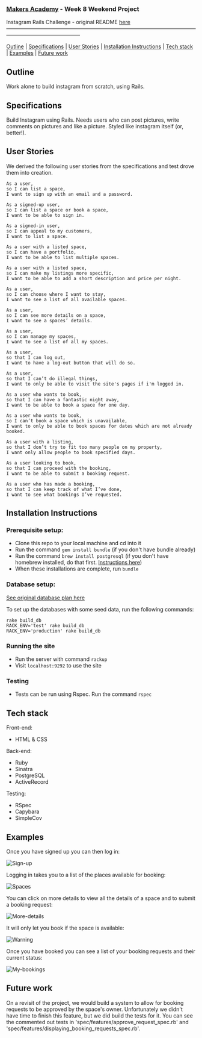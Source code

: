 ### [Makers Academy](http://www.makersacademy.com) - Week 8 Weekend Project

Instagram Rails Challenge - original README [here](https://github.com/makersacademy/instagram-challenge/blob/master/README.md)
––––––––––––––––––––––––––––––––––––––––––––––––––––––––––––––––––––––––––––––––––––––––––––––––––––

[Outline](#Outline) | [Specifications](#Specifications) | [User Stories](#User_Stories) | [Installation Instructions](#Installation_Instructions) | [Tech stack](#Tech_stack) | [Examples](#Examples) | [Future work](#Future_work)

## <a name="Outline">Outline</a>

Work alone to build instagram from scratch, using Rails. 

## Specifications

Build Instagram using Rails. Needs users who can post pictures, write comments on pictures and like a picture. Styled like instagram itself (or, better!).

## User Stories

We derived the following user stories from the specifications and test drove them into creation. 

```
As a user,
so I can list a space,
I want to sign up with an email and a password.

As a signed-up user, 
so I can list a space or book a space,
I want to be able to sign in.

As a signed-in user,
so I can appeal to my customers,
I want to list a space.

As a user with a listed space,
so I can have a portfolio,
I want to be able to list multiple spaces.

As a user with a listed space,
so I can make my listings more specific,
I want to be able to add a short description and price per night.

As a user, 
so I can choose where I want to stay,
I want to see a list of all available spaces.

As a user,
so I can see more details on a space,
I want to see a spaces’ details.

As a user, 
so I can manage my spaces,
I want to see a list of all my spaces.

As a user, 
so that I can log out, 
I want to have a log-out button that will do so.

As a user, 
so that I can’t do illegal things, 
I want to only be able to visit the site's pages if i'm logged in.

As a user who wants to book,
so that I can have a fantastic night away,
I want to be able to book a space for one day.

As a user who wants to book,
so I can’t book a space which is unavailable,
I want to only be able to book spaces for dates which are not already booked.

As a user with a listing,
so that I don’t try to fit too many people on my property,
I want only allow people to book specified days.

As a user looking to book, 
so that I can proceed with the booking, 
I want to be able to submit a booking request.

As a user who has made a booking, 
so that I can keep track of what I’ve done, 
I want to see what bookings I’ve requested. 

```

## <a name="Installation_Instructions">Installation Instructions</a>

### Prerequisite setup:
- Clone this repo to your local machine and cd into it
- Run the command `gem install bundle` (if you don't have bundle already)
- Run the command `brew install postgresql` (if you don't have homebrew installed, do that first. [Instructions here](https://github.com/Homebrew/install))
- When these installations are complete, run `bundle`

### Database setup:
[See original database plan here](https://user-images.githubusercontent.com/41115973/75557670-5a6d4380-5a38-11ea-920f-5700b61a3624.jpg)

To set up the databases with some seed data, run the following commands:

```
rake build_db
RACK_ENV='test' rake build_db
RACK_ENV='production' rake build_db
```

### Running the site
- Run the server with command `rackup`
- Visit `localhost:9292` to use the site

### Testing
- Tests can be run using Rspec. Run the command `rspec`

## <a name="Tech_stack">Tech stack</a>

Front-end:
- HTML & CSS

Back-end:
- Ruby
- Sinatra
- PostgreSQL
- ActiveRecord

Testing:
- RSpec
- Capybara
- SimpleCov

## <a name="Examples">Examples</a>

Once you have signed up you can then log in:

![Sign-up](https://i.imgur.com/iVKlJYH.png)

Logging in takes you to a list of the places available for booking:

![Spaces](https://i.imgur.com/zJayKPp.png)

You can click on more details to view all the details of a space and to submit a booking request:

![More-details](https://i.imgur.com/1j3vdbM.png)

It will only let you book if the space is available: 

![Warning](https://i.imgur.com/J0Gw0WM.png)

Once you have booked you can see a list of your booking requests and their current status:

![My-bookings](https://i.imgur.com/sMepFzm.png)

## <a name="Future_work">Future work</a>

On a revisit of the project, we would build a system to allow for booking requests to be approved by the space's owner. Unfortunately we didn't have time to finish this feature, but we did build the tests for it. You can see the commented out tests in 'spec/features/approve_request_spec.rb' and 'spec/features/displaying_booking_requests_spec.rb'.